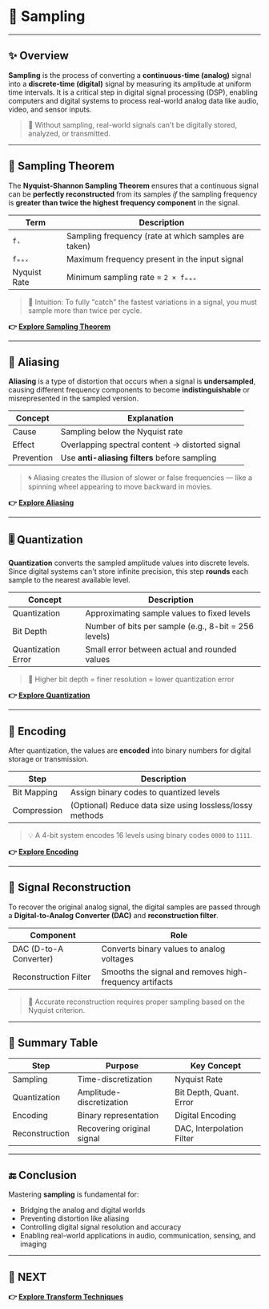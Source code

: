 # 📏 Sampling

---

## ✨ Overview

**Sampling** is the process of converting a **continuous-time (analog)** signal into a **discrete-time (digital)** signal by measuring its amplitude at uniform time intervals. It is a critical step in digital signal processing (DSP), enabling computers and digital systems to process real-world analog data like audio, video, and sensor inputs.

> 🎯 Without sampling, real-world signals can't be digitally stored, analyzed, or transmitted.

---

## 🎯 Sampling Theorem

The **Nyquist-Shannon Sampling Theorem** ensures that a continuous signal can be **perfectly reconstructed** from its samples *if* the sampling frequency is **greater than twice the highest frequency component** in the signal.

| Term       | Description                                          |
|------------|------------------------------------------------------|
| `fₛ`       | Sampling frequency (rate at which samples are taken)|
| `fₘₐₓ`     | Maximum frequency present in the input signal        |
| Nyquist Rate | Minimum sampling rate = `2 × fₘₐₓ`               |

> 🧠 Intuition: To fully "catch" the fastest variations in a signal, you must sample more than twice per cycle.

**👉 [Explore Sampling Theorem](https://www.elprocus.com/sampling-theorem-statement-and-its-applications/)**

---

## 🚫 Aliasing

**Aliasing** is a type of distortion that occurs when a signal is **undersampled**, causing different frequency components to become **indistinguishable** or misrepresented in the sampled version.

| Concept     | Explanation                                           |
|-------------|-------------------------------------------------------|
| Cause       | Sampling below the Nyquist rate                      |
| Effect      | Overlapping spectral content → distorted signal       |
| Prevention  | Use **anti-aliasing filters** before sampling         |

> 🌀 Aliasing creates the illusion of slower or false frequencies — like a spinning wheel appearing to move backward in movies.

**👉 [Explore Aliasing](https://www.keysight.com/used/us/en/knowledge/glossary/oscilloscopes/what-is-aliasing)**


---

## 🎚️ Quantization

**Quantization** converts the sampled amplitude values into discrete levels. Since digital systems can't store infinite precision, this step **rounds** each sample to the nearest available level.

| Concept            | Description                                    |
|--------------------|------------------------------------------------|
| Quantization       | Approximating sample values to fixed levels    |
| Bit Depth          | Number of bits per sample (e.g., 8-bit = 256 levels) |
| Quantization Error | Small error between actual and rounded values |

> 📏 Higher bit depth = finer resolution = lower quantization error

**👉 [Explore Quantization](https://www.monolithicpower.com/en/learning/mpscholar/analog-to-digital-converters/introduction-to-adcs/fundamental-concepts?srsltid=AfmBOopwsOAdyv2Zof3ZlAmu237p-Nf-JUbu6NSFTDyW-1vNrQhqoSqm)**

---

## 🔐 Encoding

After quantization, the values are **encoded** into binary numbers for digital storage or transmission.

| Step          | Description                                        |
|---------------|----------------------------------------------------|
| Bit Mapping   | Assign binary codes to quantized levels            |
| Compression   | (Optional) Reduce data size using lossless/lossy methods |

> 💡 A 4-bit system encodes 16 levels using binary codes `0000` to `1111`.

**👉 [Explore Encoding](https://www.monolithicpower.com/en/learning/mpscholar/analog-to-digital-converters/introduction-to-adcs/fundamental-concepts?srsltid=AfmBOopwsOAdyv2Zof3ZlAmu237p-Nf-JUbu6NSFTDyW-1vNrQhqoSqm)**

---

## 🔄 Signal Reconstruction

To recover the original analog signal, the digital samples are passed through a **Digital-to-Analog Converter (DAC)** and **reconstruction filter**.

| Component               | Role                                           |
|--------------------------|------------------------------------------------|
| DAC (D-to-A Converter)   | Converts binary values to analog voltages      |
| Reconstruction Filter    | Smooths the signal and removes high-frequency artifacts |

> 🧱 Accurate reconstruction requires proper sampling based on the Nyquist criterion.

---

## 🧭 Summary Table

| Step            | Purpose                                  | Key Concept              |
|------------------|------------------------------------------|---------------------------|
| Sampling         | Time-discretization                      | Nyquist Rate              |
| Quantization     | Amplitude-discretization                 | Bit Depth, Quant. Error   |
| Encoding         | Binary representation                   | Digital Encoding          |
| Reconstruction   | Recovering original signal               | DAC, Interpolation Filter |

---

## 🔚 Conclusion

Mastering **sampling** is fundamental for:

- Bridging the analog and digital worlds
- Preventing distortion like aliasing
- Controlling digital signal resolution and accuracy
- Enabling real-world applications in audio, communication, sensing, and imaging


---

## 🔹 NEXT  
**👉 [Explore Transform Techniques](../Techniques)**
